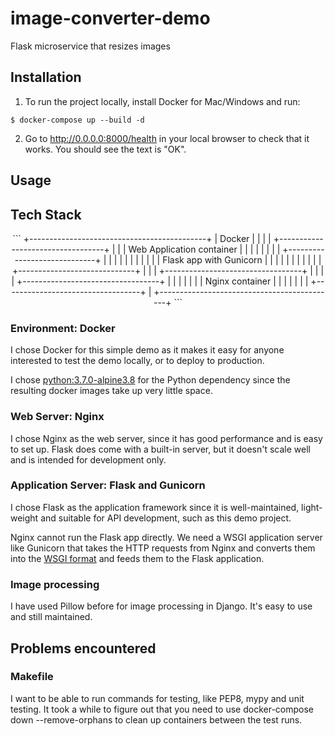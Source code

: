 # image-converter-demo
Flask microservice that resizes images


## Installation
1. To run the project locally, install Docker for Mac/Windows and run:

```$ docker-compose up --build -d```

2. Go to http://0.0.0.0:8000/health in your local browser to check that it works. You should see the text is "OK".

## Usage


## Tech Stack
<center>
```
+--------------------------------------------+
| Docker                                     |
|                                            |
|   +----------------------------------+     |
|   | Web Application container        |     |
|   |                                  |     |
|   | +-----------------------------+  |     |
|   | |                             |  |     |
|   | |  Flask app with Gunicorn    |  |     |
|   | |                             |  |     |
|   | +-----------------------------+  |     |
|   +----------------------------------+     |
|                                            |
|   +----------------------------------+     |
|   |                                  |     |
|   | Nginx container                  |     |
|   |                                  |     |
|   +----------------------------------+     |
+--------------------------------------------+
```
</center>

### Environment: Docker
I chose Docker for this simple demo as it makes it easy for anyone interested to test the demo locally, or to deploy to production.

I chose [python:3.7.0-alpine3.8](https://alpinelinux.org/about/) for the Python dependency since the resulting docker images take up very little space.

### Web Server: Nginx
I chose Nginx as the web server, since it has good performance and is easy to set up. Flask does come with a built-in server, but it doesn't scale well and is intended for development only.

### Application Server: Flask and Gunicorn
I chose Flask as the application framework since it is well-maintained, light-weight and suitable for API development, such as this demo project.

Nginx cannot run the Flask app directly. We need a WSGI application server like Gunicorn that takes the HTTP requests from Nginx and converts them into the [WSGI format](https://wsgi.readthedocs.io/) and feeds them to the Flask application.

### Image processing
I have used Pillow before for image processing in Django. It's easy to use and still maintained.

 
## Problems encountered
### Makefile
I want to be able to run commands for testing, like PEP8, mypy and unit testing. It took a while to figure out that you need to use docker-compose down --remove-orphans to clean up containers between the test runs. 
